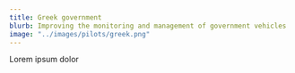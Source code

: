 ```yaml
---
title: Greek government
blurb: Improving the monitoring and management of government vehicles
image: "../images/pilots/greek.png"
---
```


Lorem ipsum dolor
